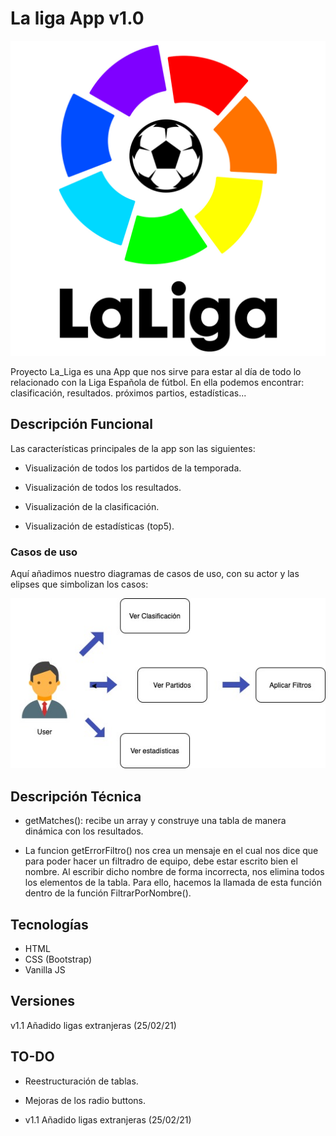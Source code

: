 # La liga App v1.0

![La liga logo](img/laliga-v-1200x1200.jpg)

 Proyecto La_Liga es una App que nos sirve para estar al día de todo lo relacionado con la Liga Española de fútbol. En ella podemos encontrar: clasificación, resultados. próximos partios, estadísticas...

 ## Descripción Funcional

Las características principales de la app son las siguientes:

- Visualización de todos los partidos de la temporada.

- Visualización de todos los resultados.

- Visualización de la clasificación.

- Visualización de estadísticas (top5).

### Casos de uso

Aquí añadimos nuestro diagramas de casos de uso, con su actor y las elipses que simbolizan los casos:

![Casos de uso](img/diagrama.jpg)

## Descripción Técnica
- getMatches(): recibe un array y construye una tabla de manera dinámica con los resultados.

- La funcion getErrorFiltro() nos crea un mensaje en el cual nos dice que para poder hacer un filtradro de equipo, debe estar escrito bien el nombre. Al escribir dicho nombre de forma incorrecta, nos elimina todos los elementos de la tabla. Para ello, hacemos la llamada de esta función dentro de la función FiltrarPorNombre().


 ## Tecnologías

 - HTML
 - CSS (Bootstrap)
 - Vanilla JS

 ## Versiones

 v1.1 Añadido ligas extranjeras (25/02/21)

 ## TO-DO

  - Reestructuración de tablas.

  - Mejoras de los radio buttons.

  - v1.1 Añadido ligas extranjeras (25/02/21)